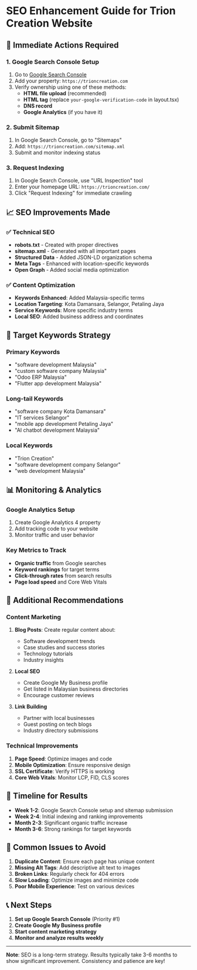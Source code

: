 # SEO Enhancement Guide for Trion Creation Website

## 🚀 Immediate Actions Required

### 1. Google Search Console Setup
1. Go to [Google Search Console](https://search.google.com/search-console/)
2. Add your property: `https://trioncreation.com`
3. Verify ownership using one of these methods:
   - **HTML file upload** (recommended)
   - **HTML tag** (replace `your-google-verification-code` in layout.tsx)
   - **DNS record**
   - **Google Analytics** (if you have it)

### 2. Submit Sitemap
1. In Google Search Console, go to "Sitemaps"
2. Add: `https://trioncreation.com/sitemap.xml`
3. Submit and monitor indexing status

### 3. Request Indexing
1. In Google Search Console, use "URL Inspection" tool
2. Enter your homepage URL: `https://trioncreation.com/`
3. Click "Request Indexing" for immediate crawling

## 📈 SEO Improvements Made

### ✅ Technical SEO
- **robots.txt** - Created with proper directives
- **sitemap.xml** - Generated with all important pages
- **Structured Data** - Added JSON-LD organization schema
- **Meta Tags** - Enhanced with location-specific keywords
- **Open Graph** - Added social media optimization

### ✅ Content Optimization
- **Keywords Enhanced**: Added Malaysia-specific terms
- **Location Targeting**: Kota Damansara, Selangor, Petaling Jaya
- **Service Keywords**: More specific industry terms
- **Local SEO**: Added business address and coordinates

## 🎯 Target Keywords Strategy

### Primary Keywords
- "software development Malaysia"
- "custom software company Malaysia"
- "Odoo ERP Malaysia"
- "Flutter app development Malaysia"

### Long-tail Keywords
- "software company Kota Damansara"
- "IT services Selangor"
- "mobile app development Petaling Jaya"
- "AI chatbot development Malaysia"

### Local Keywords
- "Trion Creation"
- "software development company Selangor"
- "web development Malaysia"

## 📊 Monitoring & Analytics

### Google Analytics Setup
1. Create Google Analytics 4 property
2. Add tracking code to your website
3. Monitor traffic and user behavior

### Key Metrics to Track
- **Organic traffic** from Google searches
- **Keyword rankings** for target terms
- **Click-through rates** from search results
- **Page load speed** and Core Web Vitals

## 🔧 Additional Recommendations

### Content Marketing
1. **Blog Posts**: Create regular content about:
   - Software development trends
   - Case studies and success stories
   - Technology tutorials
   - Industry insights

2. **Local SEO**
   - Create Google My Business profile
   - Get listed in Malaysian business directories
   - Encourage customer reviews

3. **Link Building**
   - Partner with local businesses
   - Guest posting on tech blogs
   - Industry directory submissions

### Technical Improvements
1. **Page Speed**: Optimize images and code
2. **Mobile Optimization**: Ensure responsive design
3. **SSL Certificate**: Verify HTTPS is working
4. **Core Web Vitals**: Monitor LCP, FID, CLS scores

## 📅 Timeline for Results

- **Week 1-2**: Google Search Console setup and sitemap submission
- **Week 2-4**: Initial indexing and ranking improvements
- **Month 2-3**: Significant organic traffic increase
- **Month 3-6**: Strong rankings for target keywords

## 🚨 Common Issues to Avoid

1. **Duplicate Content**: Ensure each page has unique content
2. **Missing Alt Tags**: Add descriptive alt text to images
3. **Broken Links**: Regularly check for 404 errors
4. **Slow Loading**: Optimize images and minimize code
5. **Poor Mobile Experience**: Test on various devices

## 📞 Next Steps

1. **Set up Google Search Console** (Priority #1)
2. **Create Google My Business profile**
3. **Start content marketing strategy**
4. **Monitor and analyze results weekly**

---

**Note**: SEO is a long-term strategy. Results typically take 3-6 months to show significant improvement. Consistency and patience are key!

